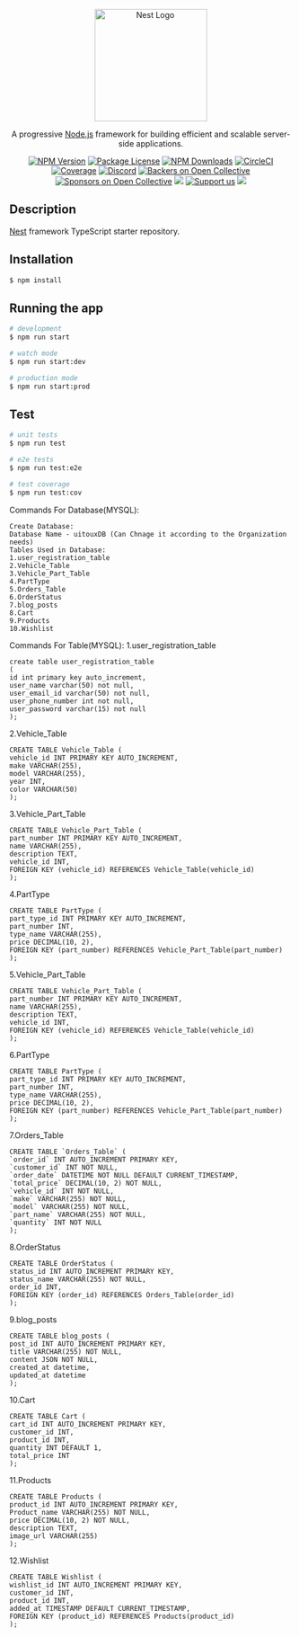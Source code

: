 <p align="center">
  <a href="http://nestjs.com/" target="blank"><img src="https://nestjs.com/img/logo-small.svg" width="200" alt="Nest Logo" /></a>
</p>

[circleci-image]: https://img.shields.io/circleci/build/github/nestjs/nest/master?token=abc123def456
[circleci-url]: https://circleci.com/gh/nestjs/nest

  <p align="center">A progressive <a href="http://nodejs.org" target="_blank">Node.js</a> framework for building efficient and scalable server-side applications.</p>
    <p align="center">
<a href="https://www.npmjs.com/~nestjscore" target="_blank"><img src="https://img.shields.io/npm/v/@nestjs/core.svg" alt="NPM Version" /></a>
<a href="https://www.npmjs.com/~nestjscore" target="_blank"><img src="https://img.shields.io/npm/l/@nestjs/core.svg" alt="Package License" /></a>
<a href="https://www.npmjs.com/~nestjscore" target="_blank"><img src="https://img.shields.io/npm/dm/@nestjs/common.svg" alt="NPM Downloads" /></a>
<a href="https://circleci.com/gh/nestjs/nest" target="_blank"><img src="https://img.shields.io/circleci/build/github/nestjs/nest/master" alt="CircleCI" /></a>
<a href="https://coveralls.io/github/nestjs/nest?branch=master" target="_blank"><img src="https://coveralls.io/repos/github/nestjs/nest/badge.svg?branch=master#9" alt="Coverage" /></a>
<a href="https://discord.gg/G7Qnnhy" target="_blank"><img src="https://img.shields.io/badge/discord-online-brightgreen.svg" alt="Discord"/></a>
<a href="https://opencollective.com/nest#backer" target="_blank"><img src="https://opencollective.com/nest/backers/badge.svg" alt="Backers on Open Collective" /></a>
<a href="https://opencollective.com/nest#sponsor" target="_blank"><img src="https://opencollective.com/nest/sponsors/badge.svg" alt="Sponsors on Open Collective" /></a>
  <a href="https://paypal.me/kamilmysliwiec" target="_blank"><img src="https://img.shields.io/badge/Donate-PayPal-ff3f59.svg"/></a>
    <a href="https://opencollective.com/nest#sponsor"  target="_blank"><img src="https://img.shields.io/badge/Support%20us-Open%20Collective-41B883.svg" alt="Support us"></a>
  <a href="https://twitter.com/nestframework" target="_blank"><img src="https://img.shields.io/twitter/follow/nestframework.svg?style=social&label=Follow"></a>
</p>
  <!--[![Backers on Open Collective](https://opencollective.com/nest/backers/badge.svg)](https://opencollective.com/nest#backer)
  [![Sponsors on Open Collective](https://opencollective.com/nest/sponsors/badge.svg)](https://opencollective.com/nest#sponsor)-->

## Description

[Nest](https://github.com/nestjs/nest) framework TypeScript starter repository.

## Installation

```bash
$ npm install
```

## Running the app

```bash
# development
$ npm run start

# watch mode
$ npm run start:dev

# production mode
$ npm run start:prod
```

## Test

```bash
# unit tests
$ npm run test

# e2e tests
$ npm run test:e2e

# test coverage
$ npm run test:cov
```

Commands For Database(MYSQL):
```
Create Database:
Database Name - uitouxDB (Can Chnage it according to the Organization needs)
Tables Used in Database:
1.user_registration_table
2.Vehicle_Table
3.Vehicle_Part_Table
4.PartType
5.Orders_Table
6.OrderStatus
7.blog_posts
8.Cart
9.Products
10.Wishlist
```

Commands For Table(MYSQL):
1.user_registration_table
```
create table user_registration_table 
(
id int primary key auto_increment,
user_name varchar(50) not null,
user_email_id varchar(50) not null,
user_phone_number int not null,
user_password varchar(15) not null
);
```
2.Vehicle_Table
```
CREATE TABLE Vehicle_Table (
vehicle_id INT PRIMARY KEY AUTO_INCREMENT,
make VARCHAR(255),
model VARCHAR(255),
year INT,
color VARCHAR(50)
);
```
3.Vehicle_Part_Table
```
CREATE TABLE Vehicle_Part_Table (
part_number INT PRIMARY KEY AUTO_INCREMENT,
name VARCHAR(255),
description TEXT,
vehicle_id INT,
FOREIGN KEY (vehicle_id) REFERENCES Vehicle_Table(vehicle_id)
);
```
4.PartType
```
CREATE TABLE PartType (
part_type_id INT PRIMARY KEY AUTO_INCREMENT,
part_number INT,
type_name VARCHAR(255),
price DECIMAL(10, 2),
FOREIGN KEY (part_number) REFERENCES Vehicle_Part_Table(part_number)
);
```
5.Vehicle_Part_Table
```
CREATE TABLE Vehicle_Part_Table (
part_number INT PRIMARY KEY AUTO_INCREMENT,
name VARCHAR(255),
description TEXT,
vehicle_id INT,
FOREIGN KEY (vehicle_id) REFERENCES Vehicle_Table(vehicle_id)
);
```
6.PartType
```
CREATE TABLE PartType (
part_type_id INT PRIMARY KEY AUTO_INCREMENT,
part_number INT,
type_name VARCHAR(255),
price DECIMAL(10, 2),
FOREIGN KEY (part_number) REFERENCES Vehicle_Part_Table(part_number)
);
```
7.Orders_Table
```
CREATE TABLE `Orders_Table` (
`order_id` INT AUTO_INCREMENT PRIMARY KEY,
`customer_id` INT NOT NULL,
`order_date` DATETIME NOT NULL DEFAULT CURRENT_TIMESTAMP,
`total_price` DECIMAL(10, 2) NOT NULL,
`vehicle_id` INT NOT NULL,
`make` VARCHAR(255) NOT NULL,
`model` VARCHAR(255) NOT NULL,
`part_name` VARCHAR(255) NOT NULL,
`quantity` INT NOT NULL
);
```
8.OrderStatus
```
CREATE TABLE OrderStatus (
status_id INT AUTO_INCREMENT PRIMARY KEY,
status_name VARCHAR(255) NOT NULL,
order_id INT,
FOREIGN KEY (order_id) REFERENCES Orders_Table(order_id)
);
```
9.blog_posts
```
CREATE TABLE blog_posts (
post_id INT AUTO_INCREMENT PRIMARY KEY,
title VARCHAR(255) NOT NULL,
content JSON NOT NULL,
created_at datetime,
updated_at datetime
);
```
10.Cart
```
CREATE TABLE Cart (
cart_id INT AUTO_INCREMENT PRIMARY KEY,
customer_id INT,
product_id INT,
quantity INT DEFAULT 1,
total_price INT 
);
```
11.Products
```
CREATE TABLE Products (
product_id INT AUTO_INCREMENT PRIMARY KEY,
Product_name VARCHAR(255) NOT NULL,
price DECIMAL(10, 2) NOT NULL,
description TEXT,
image_url VARCHAR(255)
);
```
12.Wishlist
```
CREATE TABLE Wishlist (
wishlist_id INT AUTO_INCREMENT PRIMARY KEY,
customer_id INT,
product_id INT,
added_at TIMESTAMP DEFAULT CURRENT_TIMESTAMP,
FOREIGN KEY (product_id) REFERENCES Products(product_id)
);
```